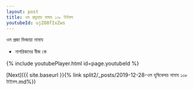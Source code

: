 ```yaml
---
layout: post
title: ওম প্রদ্যুম্নায় নামায ১০৮ টাইমস
youtubeId: ujZO8fIxZws
---
```

 
 
 ওম প্রজা ভিজায়া নামায  
 
 -  নাগরিকদের বীজ কে 
 
  
 
  
 
 
 
 
 
 


{% include youtubePlayer.html id=page.youtubeId %}
 
[Next]({{ site.baseurl }}{% link  split2/_posts/2019-12-28-ওম হৃষিকেষয় নামায ১০৮ টাইমস.md%})
 
